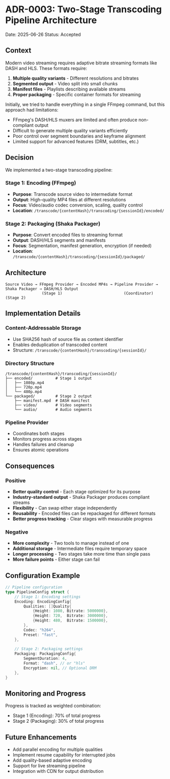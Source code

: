 # ADR-0003: Two-Stage Transcoding Pipeline Architecture

Date: 2025-06-26
Status: Accepted

## Context

Modern video streaming requires adaptive bitrate streaming formats like DASH and HLS. These formats require:

1. **Multiple quality variants** - Different resolutions and bitrates
2. **Segmented output** - Video split into small chunks
3. **Manifest files** - Playlists describing available streams
4. **Proper packaging** - Specific container formats for streaming

Initially, we tried to handle everything in a single FFmpeg command, but this approach had limitations:

- FFmpeg's DASH/HLS muxers are limited and often produce non-compliant output
- Difficult to generate multiple quality variants efficiently
- Poor control over segment boundaries and keyframe alignment
- Limited support for advanced features (DRM, subtitles, etc.)

## Decision

We implemented a two-stage transcoding pipeline:

### Stage 1: Encoding (FFmpeg)
- **Purpose**: Transcode source video to intermediate format
- **Output**: High-quality MP4 files at different resolutions
- **Focus**: Video/audio codec conversion, scaling, quality control
- **Location**: `/transcode/{contentHash}/transcoding/{sessionId}/encoded/`

### Stage 2: Packaging (Shaka Packager)
- **Purpose**: Convert encoded files to streaming format
- **Output**: DASH/HLS segments and manifests
- **Focus**: Segmentation, manifest generation, encryption (if needed)
- **Location**: `/transcode/{contentHash}/transcoding/{sessionId}/packaged/`

## Architecture

```
Source Video → FFmpeg Provider → Encoded MP4s → Pipeline Provider → Shaka Packager → DASH/HLS Output
                (Stage 1)                           (Coordinator)      (Stage 2)
```

## Implementation Details

### Content-Addressable Storage
- Use SHA256 hash of source file as content identifier
- Enables deduplication of transcoded content
- Structure: `/transcode/{contentHash}/transcoding/{sessionId}/`

### Directory Structure
```
/transcode/{contentHash}/transcoding/{sessionId}/
├── encoded/          # Stage 1 output
│   ├── 1080p.mp4
│   ├── 720p.mp4
│   └── 480p.mp4
└── packaged/         # Stage 2 output
    ├── manifest.mpd  # DASH manifest
    ├── video/        # Video segments
    └── audio/        # Audio segments
```

### Pipeline Provider
- Coordinates both stages
- Monitors progress across stages
- Handles failures and cleanup
- Ensures atomic operations

## Consequences

### Positive
- **Better quality control** - Each stage optimized for its purpose
- **Industry-standard output** - Shaka Packager produces compliant streams
- **Flexibility** - Can swap either stage independently
- **Reusability** - Encoded files can be repackaged for different formats
- **Better progress tracking** - Clear stages with measurable progress

### Negative
- **More complexity** - Two tools to manage instead of one
- **Additional storage** - Intermediate files require temporary space
- **Longer processing** - Two stages take more time than single pass
- **More failure points** - Either stage can fail

## Configuration Example

```go
// Pipeline configuration
type PipelineConfig struct {
    // Stage 1: Encoding settings
    Encoding: EncodingConfig{
        Qualities: []Quality{
            {Height: 1080, Bitrate: 5000000},
            {Height: 720,  Bitrate: 3000000},
            {Height: 480,  Bitrate: 1500000},
        },
        Codec: "h264",
        Preset: "fast",
    },
    
    // Stage 2: Packaging settings
    Packaging: PackagingConfig{
        SegmentDuration: 4,
        Format: "dash", // or "hls"
        Encryption: nil, // Optional DRM
    },
}
```

## Monitoring and Progress

Progress is tracked as weighted combination:
- Stage 1 (Encoding): 70% of total progress
- Stage 2 (Packaging): 30% of total progress

## Future Enhancements

- Add parallel encoding for multiple qualities
- Implement resume capability for interrupted jobs
- Add quality-based adaptive encoding
- Support for live streaming pipeline
- Integration with CDN for output distribution